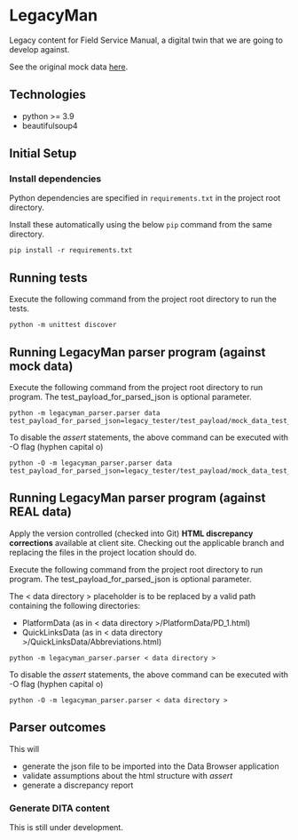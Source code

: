 # LegacyMan

Legacy content for Field Service Manual, a digital twin that we are going to develop against.

See the original mock data [here](https://deepbluecltd.github.io/LegacyMan/data/PlatformData/PD_1.html).

## Technologies

- python >= 3.9
- beautifulsoup4

## Initial Setup

### Install dependencies

Python dependencies are specified in `requirements.txt` in the project root directory.

Install these automatically using the below `pip` command from the same directory.

```
pip install -r requirements.txt
```

## Running tests

Execute the following command from the project root directory to run the tests.

```
python -m unittest discover
```

## Running LegacyMan parser program (against mock data)

Execute the following command from the project root directory to run program. The test_payload_for_parsed_json is optional parameter.

```
python -m legacyman_parser.parser data test_payload_for_parsed_json=legacy_tester/test_payload/mock_data_test_payload.json
```

To disable the *assert* statements, the above command can be executed with -O flag (hyphen capital o)

```
python -O -m legacyman_parser.parser data test_payload_for_parsed_json=legacy_tester/test_payload/mock_data_test_payload.json
```


## Running LegacyMan parser program (against REAL data)

Apply the version controlled (checked into Git) **HTML discrepancy corrections** available at client site.
Checking out the applicable branch and replacing the files in the project location should do.

Execute the following command from the project root directory to run program.
The test_payload_for_parsed_json is optional parameter.

The < data directory > placeholder is to be replaced by a valid path containing the following directories:
- PlatformData (as in < data directory >/PlatformData/PD_1.html)
- QuickLinksData (as in < data directory >/QuickLinksData/Abbreviations.html)
```
python -m legacyman_parser.parser < data directory >
```

To disable the *assert* statements, the above command can be executed with -O flag (hyphen capital o)

```
python -O -m legacyman_parser.parser < data directory >
```

## Parser outcomes

This will
* generate the json file to be imported into the Data Browser application
* validate assumptions about the html structure with *assert*
* generate a discrepancy report

### Generate DITA content

This is still under development.
